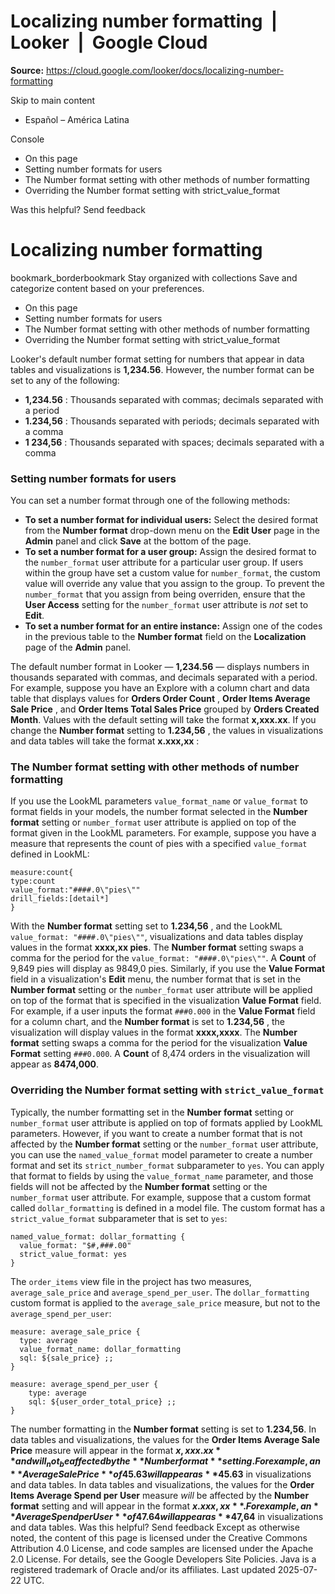 # Localizing number formatting  |  Looker  |  Google Cloud

**Source:** https://cloud.google.com/looker/docs/localizing-number-formatting

Skip to main content 
  * Español – América Latina

Console 


  * On this page
  * Setting number formats for users
  * The Number format setting with other methods of number formatting
  * Overriding the Number format setting with strict_value_format




Was this helpful?
Send feedback 
#  Localizing number formatting
bookmark_borderbookmark Stay organized with collections  Save and categorize content based on your preferences.
  * On this page
  * Setting number formats for users
  * The Number format setting with other methods of number formatting
  * Overriding the Number format setting with strict_value_format


Looker's default number format setting for numbers that appear in data tables and visualizations is **1,234.56**. However, the number format can be set to any of the following:
  * **1,234.56** : Thousands separated with commas; decimals separated with a period
  * **1.234,56** : Thousands separated with periods; decimals separated with a comma
  * **1 234,56** : Thousands separated with spaces; decimals separated with a comma


### Setting number formats for users
You can set a number format through one of the following methods:
  * **To set a number format for individual users:** Select the desired format from the **Number format** drop-down menu on the **Edit User** page in the **Admin** panel and click **Save** at the bottom of the page.
  * **To set a number format for a user group:** Assign the desired format to the `number_format` user attribute for a particular user group. If users within the group have set a custom value for `number_format`, the custom value will override any value that you assign to the group. To prevent the `number_format` that you assign from being overriden, ensure that the **User Access** setting for the `number_format` user attribute is _not_ set to **Edit**.
  * **To set a number format for an entire instance:** Assign one of the codes in the previous table to the **Number format** field on the **Localization** page of the **Admin** panel.


The default number format in Looker — **1,234.56** — displays numbers in thousands separated with commas, and decimals separated with a period.
For example, suppose you have an Explore with a column chart and data table that displays values for **Orders Order Count** , **Order Items Average Sale Price** , and **Order Items Total Sales Price** grouped by **Orders Created Month**. Values with the default setting will take the format **x,xxx.xx**.
If you change the **Number format** setting to **1.234,56** , the values in visualizations and data tables will take the format **x.xxx,xx** :
### The Number format setting with other methods of number formatting
If you use the LookML parameters `value_format_name` or `value_format` to format fields in your models, the number format selected in the **Number format** setting or `number_format` user attribute is applied on top of the format given in the LookML parameters. For example, suppose you have a measure that represents the count of pies with a specified `value_format` defined in LookML:
```
measure:count{
type:count
value_format:"####.0\"pies\""
drill_fields:[detail*]
}

```

With the **Number format** setting set to **1.234,56** , and the LookML `value_format: "####.0\"pies\""`, visualizations and data tables display values in the format **xxxx,xx pies**. The **Number format** setting swaps a comma for the period for the `value_format: "####.0\"pies\""`. A **Count** of 9,849 pies will display as 9849,0 pies.
Similarly, if you use the **Value Format** field in a visualization's **Edit** menu, the number format that is set in the **Number format** setting or the `number_format` user attribute will be applied on top of the format that is specified in the visualization **Value Format** field.
For example, if a user inputs the format `###0.000` in the **Value Format** field for a column chart, and the **Number format** is set to **1.234,56** , the visualization will display values in the format **xxxx,xxxx**. The **Number format** setting swaps a comma for the period for the visualization **Value Format** setting `###0.000`. A **Count** of 8,474 orders in the visualization will appear as **8474,000**.
### Overriding the Number format setting with `strict_value_format`
Typically, the number formatting set in the **Number format** setting or `number_format` user attribute is applied on top of formats applied by LookML parameters.
However, if you want to create a number format that is not affected by the **Number format** setting or the `number_format` user attribute, you can use the `named_value_format` model parameter to create a number format and set its `strict_number_format` subparameter to `yes`. You can apply that format to fields by using the `value_format_name` parameter, and those fields will not be affected by the **Number format** setting or the `number_format` user attribute.
For example, suppose that a custom format called `dollar_formatting` is defined in a model file. The custom format has a `strict_value_format` subparameter that is set to `yes`:
```
named_value_format: dollar_formatting {
  value_format: "$#,###.00"
  strict_value_format: yes
}

```

The `order_items` view file in the project has two measures, `average_sale_price` and `average_spend_per_user`. The `dollar_formatting` custom format is applied to the `average_sale_price` measure, but not to the `average_spend_per_user`:
```
measure: average_sale_price {
  type: average
  value_format_name: dollar_formatting
  sql: ${sale_price} ;;
}

measure: average_spend_per_user {
    type: average
    sql: ${user_order_total_price} ;;
}

```

The number formatting in the **Number format** setting is set to **1.234,56**.
In data tables and visualizations, the values for the **Order Items Average Sale Price** measure will appear in the format **$x,xxx.xx** and will _not_ be affected by the **Number format** setting. For example, an **Average Sale Price** of 45.63 will appear as **$45.63** in visualizations and data tables.
In data tables and visualizations, the values for the **Order Items Average Spend per User** measure _will_ be affected by the **Number format** setting and will appear in the format **$x.xxx,xx**. For example, an **Average Spend per User** of 47.64 will appear as **$47,64** in visualizations and data tables.
Was this helpful?
Send feedback 
Except as otherwise noted, the content of this page is licensed under the Creative Commons Attribution 4.0 License, and code samples are licensed under the Apache 2.0 License. For details, see the Google Developers Site Policies. Java is a registered trademark of Oracle and/or its affiliates.
Last updated 2025-07-22 UTC.


